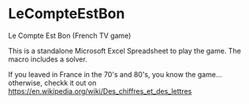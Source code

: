 # LeCompteEstBon
Le Compte Est Bon (French TV game)

This is a standalone Microsoft Excel Spreadsheet to play the game. The macro includes a solver.

If you leaved in France in the 70's and 80's, you know the game... otherwise, checkk it out on https://en.wikipedia.org/wiki/Des_chiffres_et_des_lettres

